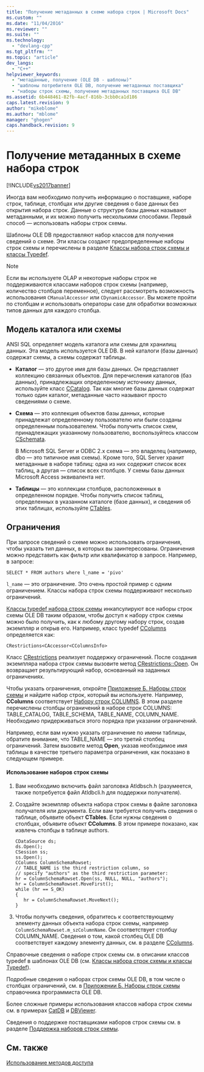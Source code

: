 ```yaml
---
title: "Получение метаданных в схеме набора строк | Microsoft Docs"
ms.custom: ""
ms.date: "11/04/2016"
ms.reviewer: ""
ms.suite: ""
ms.technology: 
  - "devlang-cpp"
ms.tgt_pltfrm: ""
ms.topic: "article"
dev_langs: 
  - "C++"
helpviewer_keywords: 
  - "метаданные, получение (OLE DB - шаблоны)"
  - "шаблоны потребителя OLE DB, получение метаданных поставщика"
  - "наборы строк схемы, получение метаданных поставщика OLE DB"
ms.assetid: 6b448461-82fb-4acf-816b-3cbb0ca1d186
caps.latest.revision: 9
author: "mikeblome"
ms.author: "mblome"
manager: "ghogen"
caps.handback.revision: 9
---
```

# Получение метаданных в схеме набора строк
[!INCLUDE[vs2017banner](../../assembler/inline/includes/vs2017banner.md)]

Иногда вам необходимо получить информацию о поставщике, наборе строк, таблице, столбцах или другие сведения о базе данных без открытия набора строк.  Данные о структуре базы данных называют метаданными, и их можно получить несколькими способами.  Первый способ — использовать наборы строк схемы.  
  
 Шаблоны OLE DB предоставляют набор классов для получения сведений о схеме. Эти классы создают предопределенные наборы строк схемы и перечислены в разделе [Классы набора строк схемы и классы Typedef](../Topic/Schema%20Rowset%20Classes%20and%20Typedef%20Classes.md).  
  
> [!NOTE]
>  Если вы используете OLAP и некоторые наборы строк не поддерживаются классами наборов строк схемы \(например, количество столбцов переменное\), следует рассмотреть возможность использования `CManualAccessor` или `CDynamicAccessor`.  Вы можете пройти по столбцам и использовать операторы case для обработки возможных типов данных для каждого столбца.  
  
## Модель каталога или схемы  
 ANSI SQL определяет модель каталога или схемы для хранилищ данных. Эта модель используется OLE DB.  В ней каталоги \(базы данных\) содержат схемы, а схемы содержат таблицы.  
  
-   **Каталог** — это другое имя для базы данных.  Он представляет коллекцию связанных объектов.  Для перечисления каталогов \(баз данных\), принадлежащих определенному источнику данных, используйте класс [CCatalog](../../data/oledb/ccatalogs-ccataloginfo.md).  Так как многие базы данных содержат только один каталог, метаданные часто называют просто сведениями о схеме.  
  
-   **Схема** — это коллекция объектов базы данных, которые принадлежат определенному пользователю или были созданы определенным пользователем.  Чтобы получить список схем, принадлежащих указанному пользователю, воспользуйтесь классом [CSchemata](../../data/oledb/cschemata-cschematainfo.md).  
  
     В Microsoft SQL Server и ODBC 2.x схема — это владелец \(например, dbo — это типичное имя схемы\).  Кроме того, SQL Server хранит метаданные в наборе таблиц: одна из них содержит список всех таблиц, а другая — список всех столбцов.  У схемы базы данных Microsoft Access эквивалента нет.  
  
-   **Таблицы** — это коллекции столбцов, расположенных в определенном порядке.  Чтобы получить список таблиц, определенных в указанном каталоге \(базе данных\), и сведения об этих таблицах, используйте [CTables](../../data/oledb/ctables-ctableinfo.md).  
  
## Ограничения  
 При запросе сведений о схеме можно использовать ограничения, чтобы указать тип данных, в которых вы заинтересованы.  Ограничения можно представить как фильтр или квалификатор в запросе.  Например, в запросе:  
  
```  
SELECT * FROM authors where l_name = 'pivo'  
```  
  
 `l_name` — это ограничение.  Это очень простой пример с одним ограничением. Классы набора строк схемы поддерживают несколько ограничений.  
  
 [Классы typedef набора строк схемы](../Topic/Schema%20Rowset%20Classes%20and%20Typedef%20Classes.md) инкапсулируют все наборы строк схемы OLE DB таким образом, чтобы доступ к набору строк схемы можно было получить, как к любому другому набору строк, создав экземпляр и открыв его.  Например, класс typedef [CColumns](../../data/oledb/ccolumns-ccolumnsinfo.md) определяется как:  
  
```  
CRestrictions<CAccessor<CColumnsInfo>  
```  
  
 Класс [CRestrictions](../Topic/CRestrictions%20Class.md) реализует поддержку ограничений.  После создания экземпляра набора строк схемы вызовите метод [CRestrictions::Open](../../data/oledb/crestrictions-open.md).  Он возвращает результирующий набор, основанный на заданных ограничениях.  
  
 Чтобы указать ограничения, откройте [Приложение Б. Наборы строк схемы](http://go.microsoft.com/fwlink/?LinkId=64681) и найдите набор строк, который вы используете.  Например, **CColumns** соответствует [Набору строк COLUMNS](http://go.microsoft.com/fwlink/?LinkId=64682). В этом разделе перечислены столбцы ограничений в наборе строк COLUMNS: TABLE\_CATALOG, TABLE\_SCHEMA, TABLE\_NAME, COLUMN\_NAME.  Необходимо придерживаться этого порядка при указании ограничений.  
  
 Например, если вам нужно указать ограничение по имени таблицы, обратите внимание, что TABLE\_NAME — это третий столбец ограничений. Затем вызовите метод **Open**, указав необходимое имя таблицы в качестве третьего параметра ограничения, как показано в следующем примере.  
  
#### Использование наборов строк схемы  
  
1.  Вам необходимо включить файл заголовка Atldbsch.h \(разумеется, также потребуется файл Atldbcli.h для поддержки получателя\).  
  
2.  Создайте экземпляр объекта набора строк схемы в файле заголовка получателя или документа.  Если вам требуется получить сведения о таблице, объявите объект **CTables**. Если нужны сведения о столбцах, объявите объект **CColumns**.  В этом примере показано, как извлечь столбцы в таблице authors.  
  
    ```  
    CDataSource ds;  
    ds.Open();  
    CSession ss;  
    ss.Open();  
    CColumns ColumnSchemaRowset;  
    // TABLE_NAME is the third restriction column, so  
    // specify "authors" as the third restriction parameter:  
    hr = ColumnSchemaRowset.Open(ss, NULL, NULL, "authors");  
    hr = ColumnSchemaRowset.MoveFirst();  
    while (hr == S_OK)  
    {  
       hr = ColumnSchemaRowset.MoveNext();  
    }  
    ```  
  
3.  Чтобы получить сведения, обратитесь к соответствующему элементу данных объекта набора строк схемы, например `ColumnSchemaRowset.m_szColumnName`.  Он соответствует столбцу COLUMN\_NAME.  Сведения о том, какой столбец OLE DB соответствует каждому элементу данных, см. в разделе [CColumns](../../data/oledb/ccolumns-ccolumnsinfo.md).  
  
 Справочные сведения о наборе строк схемы см. в описании классов typedef в шаблонах OLE DB \(см. [Классы набора строк схемы и классы Typedef](../Topic/Schema%20Rowset%20Classes%20and%20Typedef%20Classes.md)\).  
  
 Подробные сведения о наборах строк схемы OLE DB, в том числе о столбцах ограничений, см. в [Приложении Б. Наборы строк схемы](http://go.microsoft.com/fwlink/?LinkId=64681) справочника программиста OLE DB.  
  
 Более сложные примеры использования классов набора строк схемы см. в примерах [CatDB](http://msdn.microsoft.com/ru-ru/003d516b-2bf6-444e-8be5-4ebaa0b66046) и [DBViewer](http://msdn.microsoft.com/ru-ru/07620f99-c347-4d09-9ebc-2459e8049832).  
  
 Сведения о поддержке поставщиками наборов строк схемы см. в разделе [Поддержка наборов строк схемы](../../data/oledb/supporting-schema-rowsets.md).  
  
## См. также  
 [Использование методов доступа](../../data/oledb/using-accessors.md)
